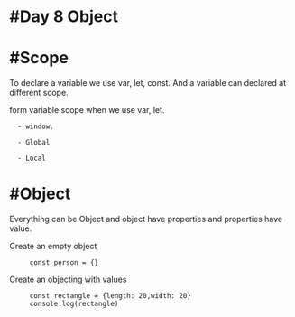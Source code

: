 # #Day 8 Object

   # #Scope
   To declare a variable we use var, let, const. And a variable can declared at different scope. 
   
   form variable scope when we use var, let.
   
      - window. 
      
      - Global
      
      - Local
   
   
  # #Object
  Everything can be Object and object have properties and properties have value.
      
   Create an empty object
      
         const person = {}
   
   Create an objecting with values
         
         const rectangle = {length: 20,width: 20}
         console.log(rectangle)
      
